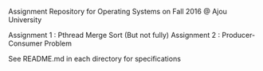 Assignment Repository for Operating Systems on Fall 2016 @ Ajou University

Assignment 1 : Pthread Merge Sort (But not fully)
Assignment 2 : Producer-Consumer Problem

See README.md in each directory for specifications
